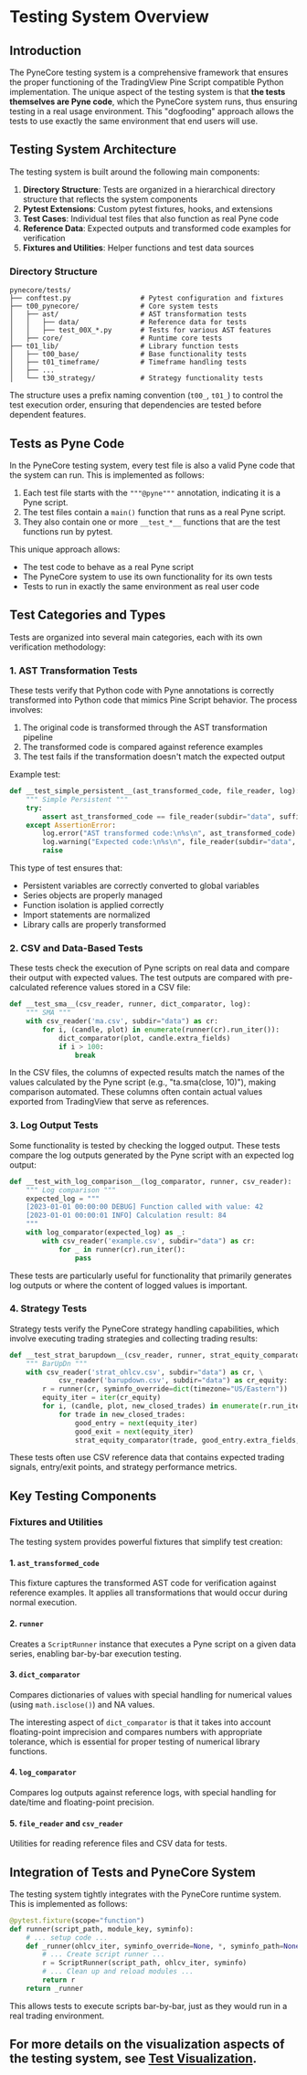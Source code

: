 <!--
---
weight: 1104
title: "Testing System"
description: "Overview of the PyneCore testing system"
icon: "science"
date: "2025-03-31"
lastmod: "2025-03-31"
draft: false
toc: true
---
-->

# Testing System Overview

## Introduction

The PyneCore testing system is a comprehensive framework that ensures the proper functioning of the TradingView Pine Script compatible Python implementation. The unique aspect of the testing system is that **the tests themselves are Pyne code**, which the PyneCore system runs, thus ensuring testing in a real usage environment. This "dogfooding" approach allows the tests to use exactly the same environment that end users will use.

## Testing System Architecture

The testing system is built around the following main components:

1. **Directory Structure**: Tests are organized in a hierarchical directory structure that reflects the system components
2. **Pytest Extensions**: Custom pytest fixtures, hooks, and extensions
3. **Test Cases**: Individual test files that also function as real Pyne code
4. **Reference Data**: Expected outputs and transformed code examples for verification
5. **Fixtures and Utilities**: Helper functions and test data sources

### Directory Structure

```
pynecore/tests/
├── conftest.py                 # Pytest configuration and fixtures
├── t00_pynecore/               # Core system tests
│   ├── ast/                    # AST transformation tests
│   │   ├── data/               # Reference data for tests
│   │   ├── test_00X_*.py       # Tests for various AST features
│   ├── core/                   # Runtime core tests
├── t01_lib/                    # Library function tests
│   ├── t00_base/               # Base functionality tests
│   ├── t01_timeframe/          # Timeframe handling tests
│   ├── ...
│   └── t30_strategy/           # Strategy functionality tests
```

The structure uses a prefix naming convention (`t00_`, `t01_`) to control the test execution order, ensuring that dependencies are tested before dependent features.

## Tests as Pyne Code

In the PyneCore testing system, every test file is also a valid Pyne code that the system can run. This is implemented as follows:

1. Each test file starts with the `"""@pyne"""` annotation, indicating it is a Pyne script.
2. The test files contain a `main()` function that runs as a real Pyne script.
3. They also contain one or more `__test_*__` functions that are the test functions run by pytest.

This unique approach allows:
- The test code to behave as a real Pyne script
- The PyneCore system to use its own functionality for its own tests
- Tests to run in exactly the same environment as real user code

## Test Categories and Types

Tests are organized into several main categories, each with its own verification methodology:

### 1. AST Transformation Tests

These tests verify that Python code with Pyne annotations is correctly transformed into Python code that mimics Pine Script behavior. The process involves:

1. The original code is transformed through the AST transformation pipeline
2. The transformed code is compared against reference examples
3. The test fails if the transformation doesn't match the expected output

Example test:
```python
def __test_simple_persistent__(ast_transformed_code, file_reader, log):
    """ Simple Persistent """
    try:
        assert ast_transformed_code == file_reader(subdir="data", suffix="_ast_modified.py")
    except AssertionError:
        log.error("AST transformed code:\n%s\n", ast_transformed_code)
        log.warning("Expected code:\n%s\n", file_reader(subdir="data", suffix="_ast_modified.py"))
        raise
```

This type of test ensures that:
- Persistent variables are correctly converted to global variables
- Series objects are properly managed
- Function isolation is applied correctly
- Import statements are normalized
- Library calls are properly transformed

### 2. CSV and Data-Based Tests

These tests check the execution of Pyne scripts on real data and compare their output with expected values. The test outputs are compared with pre-calculated reference values stored in a CSV file:

```python
def __test_sma__(csv_reader, runner, dict_comparator, log):
    """ SMA """
    with csv_reader('ma.csv', subdir="data") as cr:
        for i, (candle, plot) in enumerate(runner(cr).run_iter()):
            dict_comparator(plot, candle.extra_fields)
            if i > 100:
                break
```

In the CSV files, the columns of expected results match the names of the values calculated by the Pyne script (e.g., "ta.sma(close, 10)"), making comparison automated. These columns often contain actual values exported from TradingView that serve as references.

### 3. Log Output Tests

Some functionality is tested by checking the logged output. These tests compare the log outputs generated by the Pyne script with an expected log output:

```python
def __test_with_log_comparison__(log_comparator, runner, csv_reader):
    """ Log comparison """
    expected_log = """
    [2023-01-01 00:00:00 DEBUG] Function called with value: 42
    [2023-01-01 00:00:01 INFO] Calculation result: 84
    """
    with log_comparator(expected_log) as _:
        with csv_reader('example.csv', subdir="data") as cr:
            for _ in runner(cr).run_iter():
                pass
```

These tests are particularly useful for functionality that primarily generates log outputs or where the content of logged values is important.

### 4. Strategy Tests

Strategy tests verify the PyneCore strategy handling capabilities, which involve executing trading strategies and collecting trading results:

```python
def __test_strat_barupdown__(csv_reader, runner, strat_equity_comparator, log):
    """ BarUpDn """
    with csv_reader('strat_ohlcv.csv', subdir="data") as cr, \
            csv_reader('barupdown.csv', subdir="data") as cr_equity:
        r = runner(cr, syminfo_override=dict(timezone="US/Eastern"))
        equity_iter = iter(cr_equity)
        for i, (candle, plot, new_closed_trades) in enumerate(r.run_iter()):
            for trade in new_closed_trades:
                good_entry = next(equity_iter)
                good_exit = next(equity_iter)
                strat_equity_comparator(trade, good_entry.extra_fields, good_exit.extra_fields)
```

These tests often use CSV reference data that contains expected trading signals, entry/exit points, and strategy performance metrics.

## Key Testing Components

### Fixtures and Utilities

The testing system provides powerful fixtures that simplify test creation:

#### 1. `ast_transformed_code`

This fixture captures the transformed AST code for verification against reference examples. It applies all transformations that would occur during normal execution.

#### 2. `runner`

Creates a `ScriptRunner` instance that executes a Pyne script on a given data series, enabling bar-by-bar execution testing.

#### 3. `dict_comparator`

Compares dictionaries of values with special handling for numerical values (using `math.isclose()`) and NA values.

The interesting aspect of `dict_comparator` is that it takes into account floating-point imprecision and compares numbers with appropriate tolerance, which is essential for proper testing of numerical library functions.

#### 4. `log_comparator`

Compares log outputs against reference logs, with special handling for date/time and floating-point precision.

#### 5. `file_reader` and `csv_reader`

Utilities for reading reference files and CSV data for tests.

## Integration of Tests and PyneCore System

The testing system tightly integrates with the PyneCore runtime system. This is implemented as follows:

```python
@pytest.fixture(scope="function")
def runner(script_path, module_key, syminfo):
    # ... setup code ...
    def _runner(ohlcv_iter, syminfo_override=None, *, syminfo_path=None):
        # ... Create script runner ...
        r = ScriptRunner(script_path, ohlcv_iter, syminfo)
        # ... Clean up and reload modules ...
        return r
    return _runner
```

This allows tests to execute scripts bar-by-bar, just as they would run in a real trading environment.

## For more details on the visualization aspects of the testing system, see [Test Visualization](./test-visualization.md).